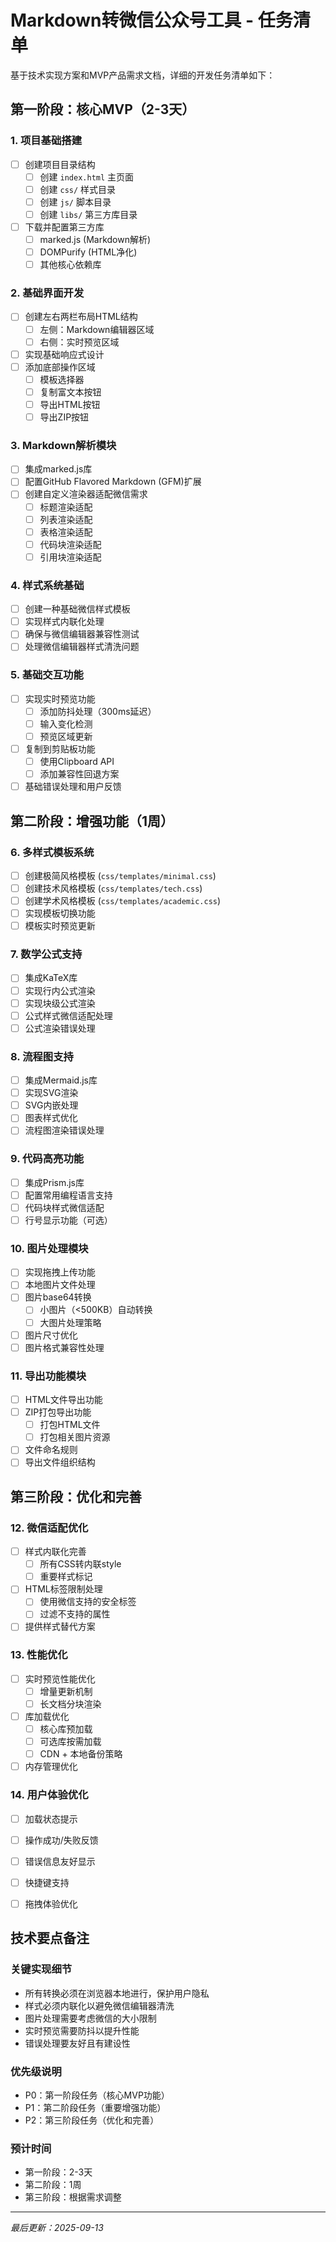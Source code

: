 # Markdown转微信公众号工具 - 任务清单

基于技术实现方案和MVP产品需求文档，详细的开发任务清单如下：

## 第一阶段：核心MVP（2-3天）

### 1. 项目基础搭建
- [ ] 创建项目目录结构
  - [ ] 创建 `index.html` 主页面
  - [ ] 创建 `css/` 样式目录
  - [ ] 创建 `js/` 脚本目录
  - [ ] 创建 `libs/` 第三方库目录
- [ ] 下载并配置第三方库
  - [ ] marked.js (Markdown解析)
  - [ ] DOMPurify (HTML净化)
  - [ ] 其他核心依赖库

### 2. 基础界面开发
- [ ] 创建左右两栏布局HTML结构
  - [ ] 左侧：Markdown编辑器区域
  - [ ] 右侧：实时预览区域
- [ ] 实现基础响应式设计
- [ ] 添加底部操作区域
  - [ ] 模板选择器
  - [ ] 复制富文本按钮
  - [ ] 导出HTML按钮
  - [ ] 导出ZIP按钮

### 3. Markdown解析模块
- [ ] 集成marked.js库
- [ ] 配置GitHub Flavored Markdown (GFM)扩展
- [ ] 创建自定义渲染器适配微信需求
  - [ ] 标题渲染适配
  - [ ] 列表渲染适配
  - [ ] 表格渲染适配
  - [ ] 代码块渲染适配
  - [ ] 引用块渲染适配

### 4. 样式系统基础
- [ ] 创建一种基础微信样式模板
- [ ] 实现样式内联化处理
- [ ] 确保与微信编辑器兼容性测试
- [ ] 处理微信编辑器样式清洗问题

### 5. 基础交互功能
- [ ] 实现实时预览功能
  - [ ] 添加防抖处理（300ms延迟）
  - [ ] 输入变化检测
  - [ ] 预览区域更新
- [ ] 复制到剪贴板功能
  - [ ] 使用Clipboard API
  - [ ] 添加兼容性回退方案
- [ ] 基础错误处理和用户反馈

## 第二阶段：增强功能（1周）

### 6. 多样式模板系统
- [ ] 创建极简风格模板 (`css/templates/minimal.css`)
- [ ] 创建技术风格模板 (`css/templates/tech.css`)
- [ ] 创建学术风格模板 (`css/templates/academic.css`)
- [ ] 实现模板切换功能
- [ ] 模板实时预览更新

### 7. 数学公式支持
- [ ] 集成KaTeX库
- [ ] 实现行内公式渲染
- [ ] 实现块级公式渲染
- [ ] 公式样式微信适配处理
- [ ] 公式渲染错误处理

### 8. 流程图支持
- [ ] 集成Mermaid.js库
- [ ] 实现SVG渲染
- [ ] SVG内嵌处理
- [ ] 图表样式优化
- [ ] 流程图渲染错误处理

### 9. 代码高亮功能
- [ ] 集成Prism.js库
- [ ] 配置常用编程语言支持
- [ ] 代码块样式微信适配
- [ ] 行号显示功能（可选）

### 10. 图片处理模块
- [ ] 实现拖拽上传功能
- [ ] 本地图片文件处理
- [ ] 图片base64转换
  - [ ] 小图片（<500KB）自动转换
  - [ ] 大图片处理策略
- [ ] 图片尺寸优化
- [ ] 图片格式兼容性处理

### 11. 导出功能模块
- [ ] HTML文件导出功能
- [ ] ZIP打包导出功能
  - [ ] 打包HTML文件
  - [ ] 打包相关图片资源
- [ ] 文件命名规则
- [ ] 导出文件组织结构

## 第三阶段：优化和完善

### 12. 微信适配优化
- [ ] 样式内联化完善
  - [ ] 所有CSS转内联style
  - [ ] 重要样式标记
- [ ] HTML标签限制处理
  - [ ] 使用微信支持的安全标签
  - [ ] 过滤不支持的属性
- [ ] 提供样式替代方案

### 13. 性能优化
- [ ] 实时预览性能优化
  - [ ] 增量更新机制
  - [ ] 长文档分块渲染
- [ ] 库加载优化
  - [ ] 核心库预加载
  - [ ] 可选库按需加载
  - [ ] CDN + 本地备份策略
- [ ] 内存管理优化

### 14. 用户体验优化
- [ ] 加载状态提示
- [ ] 操作成功/失败反馈
- [ ] 错误信息友好显示
- [ ] 快捷键支持
- [ ] 拖拽体验优化


## 技术要点备注

### 关键实现细节
- 所有转换必须在浏览器本地进行，保护用户隐私
- 样式必须内联化以避免微信编辑器清洗
- 图片处理需要考虑微信的大小限制
- 实时预览需要防抖以提升性能
- 错误处理要友好且有建设性

### 优先级说明
- P0：第一阶段任务（核心MVP功能）
- P1：第二阶段任务（重要增强功能）
- P2：第三阶段任务（优化和完善）

### 预计时间
- 第一阶段：2-3天
- 第二阶段：1周
- 第三阶段：根据需求调整

---

*最后更新：2025-09-13*